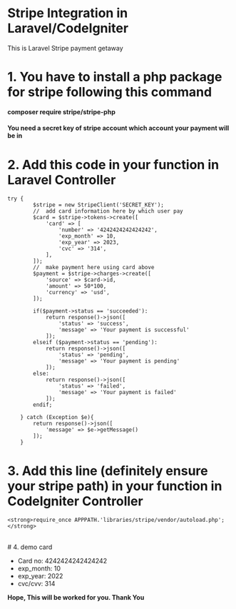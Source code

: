 # Stripe Integration in Laravel/CodeIgniter
This is Laravel Stripe payment getaway
# 1. You have to install a php package for stripe following this command 
<strong>composer require stripe/stripe-php</strong>

<h4>You need a <b>secret key</b> of stripe account which account your payment will be in</h4>

# 2. Add this code in your function in Laravel Controller
	try {
            $stripe = new StripeClient('SECRET_KEY');
            //  add card information here by which user pay
            $card = $stripe->tokens->create([
                'card' => [
                    'number' => '4242424242424242',
                    'exp_month' => 10,
                    'exp_year' => 2023,
                    'cvc' => '314',
                ],
            ]);
            //  make payment here using card above
            $payment = $stripe->charges->create([
                'source' => $card->id,
                'amount' => 50*100,
                'currency' => 'usd',
            ]);

            if($payment->status == 'succeeded'):
                return response()->json([
                    'status' => 'success',
                    'message' => 'Your payment is successful'
                ]);
            elseif ($payment->status == 'pending'):
                return response()->json([
                    'status' => 'pending',
                    'message' => 'Your payment is pending'
                ]);
            else:
                return response()->json([
                    'status' => 'failed',
                    'message' => 'Your payment is failed'
                ]);
            endif;

        } catch (Exception $e){
            return response()->json([
                'message' => $e->getMessage()
            ]);
        }
# 3. Add this line (definitely ensure your stripe path) in your function in CodeIgniter Controller    
    <strong>require_once APPPATH.'libraries/stripe/vendor/autoload.php';</strong>
 <br>   
# 4. demo card
<ul>
    <li>Card no: 4242424242424242</li>
    <li>exp_month: 10</li>
    <li>exp_year: 2022</li>
    <li>cvc/cvv: 314</li>
</ul>


<strong>Hope, This will be worked for you. Thank You</strong>
